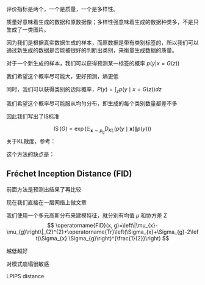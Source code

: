 评价指标是两个，一个是质量，一个是多样性。

质量好意味着生成的数据和原数据像；多样性强意味着生成的数据种类多，不是只生成了一类图片。





因为我们是根据真实数据生成的样本，而原数据是带有类别标签的，所以我们可以通过新生成的数据是否能被很好的判断出类别，来衡量生成数据的质量。



对于一个新生成的样本，我们可以获得预测某一标签的概率 $p(y|x=G(z))$  

我们希望这个概率尽可能大，更好预测，熵更低



同时，我们可以获得类别的边际概率，$P(y) = \int_{z} p(y \mid x=G(z)) d z$

我们希望这个概率尽可能服从均匀分布，即生成的每个类别数量都差不多



因此我们写出了IS标准


$$
\operatorname{IS}(G)=\exp \left(\mathbb{E}_{\mathbf{x} \sim p_{g}} D_{K L}(p(y \mid \mathbf{x}) \| p(y))\right)
$$
关于KL散度，参考：





这个方法的缺点是：





## Fréchet Inception Distance (FID)

前面方法是预测出结果了再比较

现在我们直接在一层网络上做文章



我们使用一个多元高斯分布来建模特征，就分别有均值 $\mu$ 和协方差 $\Sigma$ 
$$
\operatorname{FID}(x, g)=\left\|\mu_{x}-\mu_{g}\right\|_{2}^{2}+\operatorname{Tr}\left(\Sigma_{x}+\Sigma_{g}-2\left(\Sigma_{x} \Sigma_{g}\right)^{\frac{1}{2}}\right)
$$




越低越好



对模式崩塌很敏感





LPIPS distance


